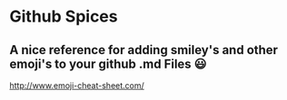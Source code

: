 Github Spices
============


## A nice reference for adding smiley's and other emoji's to your github .md Files :smiley:

http://www.emoji-cheat-sheet.com/
